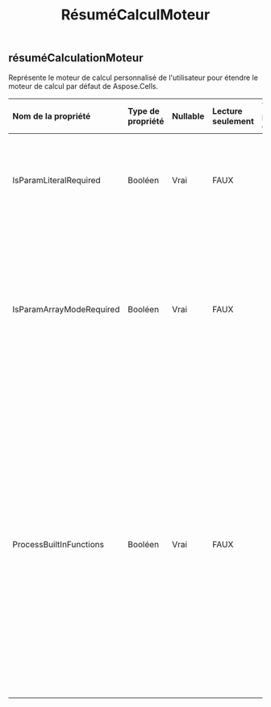 ﻿---
title: RésuméCalculMoteur
second_title: Aspose.Cells Cloud Documen
type: docs
url: /fr/specification/model/abstractcalculationengine/
description: "Aspose.Cells Spécification du modèle cloud : AbstractCalculationEngine. Gérez sans effort Excel et d'autres feuilles de calcul avec des fonctionnalités telles que l'ouverture, la génération, l'édition, le fractionnement, la fusion, la comparaison et la conversion."
kwords: Excel, Office, feuille de calcul, Cloud REST API, AbstractCalculationEngine
weight: 50
---
## **résuméCalculationMoteur**

Représente le moteur de calcul personnalisé de l'utilisateur pour étendre le moteur de calcul par défaut de Aspose.Cells.

| Nom de la propriété| Type de propriété| Nullable| Lecture seulement| Valeur par défaut| Description|
|:- |:- |:- |:- |:- |:- |
| IsParamLiteralRequired| Booléen| Vrai| FAUX|| Indique si ce moteur a besoin du texte littéral du paramètre lors du calcul. La valeur par défaut est fausse.|
| IsParamArrayModeRequired| Booléen| Vrai| FAUX|| Indique si ce moteur a besoin que le paramètre soit calculé en mode tableau. La valeur par défaut est fausse. Si cela est requis lors du calcul des fonctions personnalisées, cette propriété doit être définie sur true.|
| ProcessBuiltInFunctions| Booléen| Vrai| FAUX|| Indique si les fonctions intégrées prises en charge par le moteur intégré doivent être vérifiées et traitées par cette implémentation. La valeur par défaut est fausse. Si l'utilisateur doit modifier la logique de calcul de certaines fonctions intégrées, cette propriété doit être définie sur true. Sinon, veuillez laisser cette propriété comme fausse pour des raisons de performances.|

